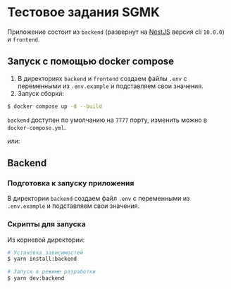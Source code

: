 # Тестовое задания SGMK

Приложение состоит из `backend` (развернут на [NestJS](https://docs.nestjs.com/) версия cli `10.0.0`) и `frontend`. 

## Запуск с помощью docker compose

 1. В директориях `backend` и `frontend` создаем файлы `.env` с переменными из `.env.example` и подставляем свои значения.
 2. Запуск сборки:

```bash
$ docker compose up -d --build
```

`backend` доступен по умолчанию на `7777` порту, изменить можно в `docker-compose.yml`.

или:

## Backend

### Подготовка к запуску приложения

В директории `backend` создаем файл `.env` с переменными из `.env.example` и подставляем свои значения.

### Скрипты для запуска

Из корневой директории:

```bash
# Установка зависимостей
$ yarn install:backend

# Запуск в режиме разработки
$ yarn dev:backend
```


